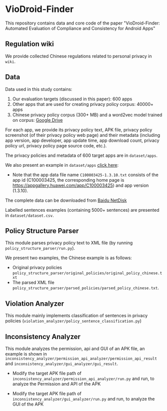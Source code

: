 # VioDroid-Finder

This repository contains data and core code of the paper "VioDroid-Finder: Automated Evaluation of Compliance and
Consistency for Android Apps"

## Regulation wiki

We provide collected Chinese regulations related to personal privacy in `wiki`.

## Data

Data used in this study contains:

1. Our evaluation targets (discussed in this paper): 600 apps
2. Other apps that are used for creating privacy policy corpus: 40000+ apps
3. Chinese privacy policy corpus (300+ MB) and a word2vec model trained on
   corpus: [Google Drive](https://drive.google.com/drive/folders/1xMO7TEQkpsT_yQCKwX55sFsd_gYl6gQ7)

For each app, we provide its privacy policy text, APK file, privacy policy screenshot (of their privacy policy web page)
and their metadata (including app version, app developer, app update time, app download count, privacy policy url,
privacy policy page source code, etc.).

The privacy policies and metadata of 600 target apps are in `dataset/apps`.

We also present an example in `dataset/apps` [click here](https://github.com/das-lab/VioDroid-Finder/tree/main/dataset/apps):

+ Note that the app data file name `C100003425-1.3.10.txt` consists of the app id (C100003425, the corresponding home
  page is https://appgallery.huawei.com/app/C100003425) and app
  version (1.3.10).

The complete data can be downloaded from [Baidu NetDisk](https://pan.baidu.com/s/1ulm35u6AOL83VQbaye_o-g?pwd=85f3)

Labelled sentences examples (containing 5000+ sentences) are presented in `dataset/dataset.csv`.

## Policy Structure Parser

This module parses privacy policy text to XML file (by running `policy_structure_parser/run.py`).

We present two examples, the Chinese example is as follows:

+ Original privacy policies `policy_structure_parser/original_policies/original_policy_chinese.txt`
+ The parsed XML file `policy_structure_parser/parsed_policies/parsed_policy_chinese.txt`.

## Violation Analyzer

This module mainly implements classification of sentences in privacy
policies (`violation_analyzer/policy_sentence_classification.py`)

## Inconsistency Analyzer

This module analyzes the permission, api and GUI of an APK file, an example is shown
in `inconsistency_analyzer/permission_api_analyzer/permission_api_result`
and `inconsistency_analyzer/gui_analyzer/gui_result`.

+ Modify the target APK file path of `inconsistency_analyzer/permission_api_analyzer/run.py` and run, to analyze the Permission and API of the APK

+ Modify the target APK file path of `inconsistency_analyzer/gui_analyzer/run.py` and run, to analyze the GUI of the APK